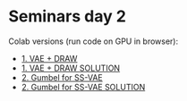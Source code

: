 # Seminars day 2

Colab versions (run code on GPU in browser):
* [1. VAE + DRAW](https://colab.research.google.com/drive/1fH_m9sBZK99S4gBbDs_S6cKIUrPDFh5T)
* [1. VAE + DRAW SOLUTION](https://colab.research.google.com/drive/1xQvUA_ha_hezMPB3HFFE6R32qZFIAHic)
* [2. Gumbel for SS-VAE](https://colab.research.google.com/drive/1h4x4h4bgM1QMocLWlHTRn9pgOrJmlnEC)
* [2. Gumbel for SS-VAE SOLUTION](https://colab.research.google.com/drive/16SjN8FwplB1L_cr4jC0HbgvunvyMZKXc)


